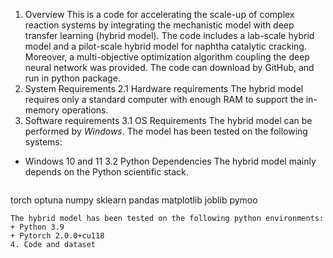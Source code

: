 1. Overview
This is a code for accelerating the scale-up of complex reaction systems by integrating the mechanistic model with deep transfer learning (hybrid model). The code includes a lab-scale hybrid model and a pilot-scale hybrid model for naphtha catalytic cracking. Moreover, a multi-objective optimization algorithm coupling the deep neural network was provided. The code can download by GitHub, and run in python package.
2. System Requirements
2.1 Hardware requirements
The hybrid model requires only a standard computer with enough RAM to support the in-memory operations.
3. Software requirements
3.1 OS Requirements
The hybrid model can be performed by *Windows*. The model has been tested on the following systems:
+ Windows 10 and 11
3.2 Python Dependencies
The hybrid model mainly depends on the Python scientific stack.
```
```
torch
optuna
numpy
sklearn
pandas
matplotlib
joblib
pymoo
```
The hybrid model has been tested on the following python environments:
+ Python 3.9
+ Pytorch 2.0.0+cu118
4. Code and dataset
